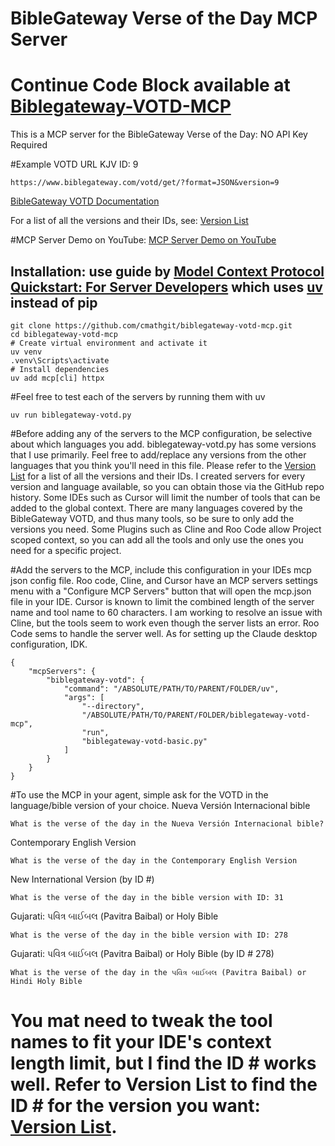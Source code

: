 # BibleGateway Verse of the Day MCP Server
# Continue Code Block available at [Biblegateway-VOTD-MCP](https://hub.continue.dev/cmathcontinue-dev/biblegateway-votd-mcp)

This is a MCP server for the BibleGateway Verse of the Day: NO API Key Required

#Example VOTD URL KJV ID: 9
```
https://www.biblegateway.com/votd/get/?format=JSON&version=9
```

[BibleGateway VOTD Documentation](https://www.biblegateway.com/share/#versehtml)

For a list of all the versions and their IDs, see:
[Version List](https://www.biblegateway.com/usage/linking/versionslist/)

#MCP Server Demo on YouTube:
[MCP Server Demo on YouTube](https://www.youtube.com/watch?v=34QvzTQ0_fg)

## Installation: use guide by [Model Context Protocol Quickstart: For Server Developers](https://modelcontextprotocol.io/quickstart/server) which uses [uv](https://docs.astral.sh/uv/getting-started/installation/) instead of pip
```
git clone https://github.com/cmathgit/biblegateway-votd-mcp.git
cd biblegateway-votd-mcp
# Create virtual environment and activate it
uv venv
.venv\Scripts\activate
# Install dependencies
uv add mcp[cli] httpx
```
#Feel free to test each of the servers by running them with uv
```
uv run biblegateway-votd.py
```

#Before adding any of the servers to the MCP configuration, be selective about which languages you add. biblegateway-votd.py has some versions that I use primarily. Feel free to add/replace any versions from the other languages that you think you'll need in this file. Please refer to the [Version List](https://www.biblegateway.com/usage/linking/versionslist/) for a list of all the versions and their IDs. I created servers for every version and language available, so you can obtain those via the GitHub repo history. Some IDEs such as Cursor will limit the number of tools that can be added to the global context. There are many languages covered by the BibleGateway VOTD, and thus many tools, so be sure to only add the versions you need. Some Plugins such as Cline and Roo Code allow Project scoped context, so you can add all the tools and only use the ones you need for a specific project.

#Add the servers to the MCP, include this configuration in your IDEs mcp json config file. Roo code, Cline, and Cursor have an MCP servers settings menu with a "Configure MCP Servers" button that will open the mcp.json file in your IDE. Cursor is known to limit the combined length of the server name and tool name to 60 characters. I am working to resolve an issue with Cline, but the tools seem to work even though the server lists an error. Roo Code sems to handle the server well. As for setting up the Claude desktop configuration, IDK.
```
{
    "mcpServers": {
        "biblegateway-votd": {
            "command": "/ABSOLUTE/PATH/TO/PARENT/FOLDER/uv",
            "args": [
                "--directory",
                "/ABSOLUTE/PATH/TO/PARENT/FOLDER/biblegateway-votd-mcp",
                "run",
                "biblegateway-votd-basic.py"
            ]
        }
    }
}
```

#To use the MCP in your agent, simple ask for the VOTD in the language/bible version of your choice.
Nueva Versión Internacional bible
```
What is the verse of the day in the Nueva Versión Internacional bible?
```
Contemporary English Version
```
What is the verse of the day in the Contemporary English Version
```
New International Version (by ID #)
```
What is the verse of the day in the bible version with ID: 31
```
Gujarati: પવિત્ર બાઈબલ (Pavitra Baibal) or Holy Bible 
```
What is the verse of the day in the bible version with ID: 278
```
Gujarati: પવિત્ર બાઈબલ (Pavitra Baibal) or Holy Bible (by ID # 278)
```
What is the verse of the day in the પવિત્ર બાઈબલ (Pavitra Baibal) or Hindi Holy Bible
```

# You mat need to tweak the tool names to fit your IDE's context length limit, but I find the ID # works well. Refer to Version List to find the ID # for the version you want: [Version List](https://www.biblegateway.com/usage/linking/versionslist/).

